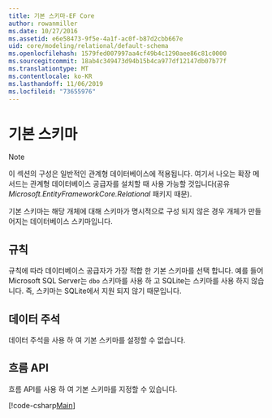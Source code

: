 ```yaml
---
title: 기본 스키마-EF Core
author: rowanmiller
ms.date: 10/27/2016
ms.assetid: e6e58473-9f5e-4a1f-ac0f-b87d2cbb667e
uid: core/modeling/relational/default-schema
ms.openlocfilehash: 1579fed007997aa4cf49b4c1290aee86c81c0000
ms.sourcegitcommit: 18ab4c349473d94b15b4ca977df12147db07b77f
ms.translationtype: MT
ms.contentlocale: ko-KR
ms.lasthandoff: 11/06/2019
ms.locfileid: "73655976"
---
```

# <a name="default-schema"></a>기본 스키마

> [!NOTE]  
> 이 섹션의 구성은 일반적인 관계형 데이터베이스에 적용됩니다. 여기서 나오는 확장 메서드는 관계형 데이터베이스 공급자를 설치할 때 사용 가능할 것입니다(공유 *Microsoft.EntityFrameworkCore.Relational* 패키지 때문).

기본 스키마는 해당 개체에 대해 스키마가 명시적으로 구성 되지 않은 경우 개체가 만들어지는 데이터베이스 스키마입니다.

## <a name="conventions"></a>규칙

규칙에 따라 데이터베이스 공급자가 가장 적합 한 기본 스키마를 선택 합니다. 예를 들어 Microsoft SQL Server는 `dbo` 스키마를 사용 하 고 SQLite는 스키마를 사용 하지 않습니다. 즉, 스키마는 SQLite에서 지원 되지 않기 때문입니다.

## <a name="data-annotations"></a>데이터 주석

데이터 주석을 사용 하 여 기본 스키마를 설정할 수 없습니다.

## <a name="fluent-api"></a>흐름 API

흐름 API를 사용 하 여 기본 스키마를 지정할 수 있습니다.

[!code-csharp[Main](../../../../samples/core/Modeling/FluentAPI/Relational/DefaultSchema.cs?name=DefaultSchema&highlight=7)]
